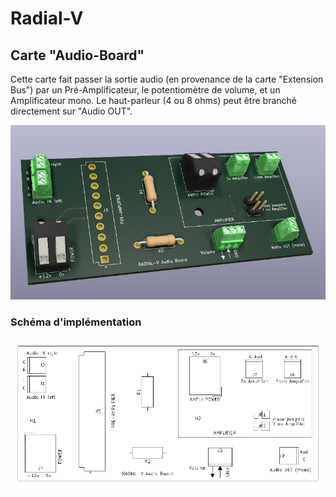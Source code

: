 # Radial-V

## Carte "Audio-Board"

Cette carte fait passer la sortie audio (en provenance de la carte "Extension Bus") par un Pré-Amplificateur, le potentiomètre de volume, et un Amplificateur mono. Le haut-parleur (4 ou 8 ohms) peut être branché directement sur "Audio OUT".

![Radial-V Audio Board](Radial-V_AudioBoard.png)

### Schéma d'implémentation

![RADIAL-V Audio Board Silk](RADIAL-V_AudioBoard_Silk.png)
